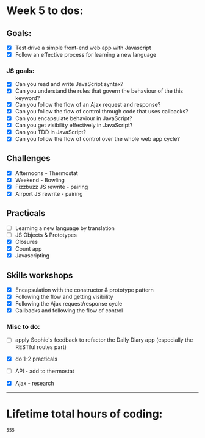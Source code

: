 # Week 5 to dos:

## Goals:

- [x] Test drive a simple front-end web app with Javascript
- [x] Follow an effective process for learning a new language

### JS goals:

- [x] Can you read and write JavaScript syntax?
- [x] Can you understand the rules that govern the behaviour of the this keyword?
- [x] Can you follow the flow of an Ajax request and response?
- [x] Can you follow the flow of control through code that uses callbacks?
- [x] Can you encapsulate behaviour in JavaScript?
- [x] Can you get visibility effectively in JavaScript?
- [x] Can you TDD in JavaScript?
- [x] Can you follow the flow of control over the whole web app cycle?

## Challenges

- [x] Afternoons - Thermostat
- [x] Weekend - Bowling
- [x] Fizzbuzz JS rewrite - pairing
- [x] Airport JS rewrite - pairing

## Practicals

- [ ] Learning a new language by translation
- [ ] JS Objects & Prototypes
- [x] Closures
- [x] Count app
- [x] Javascripting 

## Skills workshops

- [x] Encapsulation with the constructor & prototype pattern
- [x] Following the flow and getting visibility
- [x] Following the Ajax request/response cycle
- [x] Callbacks and following the flow of control

### Misc to do:

- [ ] apply Sophie's feedback to refactor the Daily Diary app (especially the RESTful routes part)
- [x] do 1-2 practicals
- [ ] API - add to thermostat
- [x] Ajax - research









---

# Lifetime total hours of coding:

```
555
```

